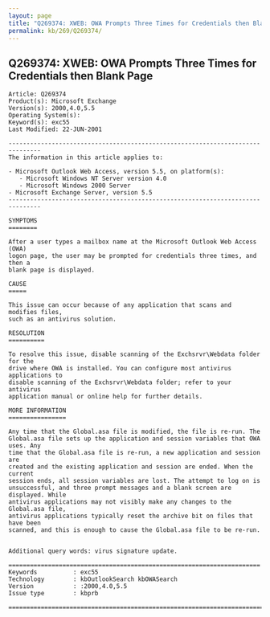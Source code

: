 ```yaml
---
layout: page
title: "Q269374: XWEB: OWA Prompts Three Times for Credentials then Blank Page"
permalink: kb/269/Q269374/
---
```


## Q269374: XWEB: OWA Prompts Three Times for Credentials then Blank Page

	Article: Q269374
	Product(s): Microsoft Exchange
	Version(s): 2000,4.0,5.5
	Operating System(s): 
	Keyword(s): exc55
	Last Modified: 22-JUN-2001
	
	-------------------------------------------------------------------------------
	The information in this article applies to:
	
	- Microsoft Outlook Web Access, version 5.5, on platform(s):
	   - Microsoft Windows NT Server version 4.0 
	   - Microsoft Windows 2000 Server 
	- Microsoft Exchange Server, version 5.5 
	-------------------------------------------------------------------------------
	
	SYMPTOMS
	========
	
	After a user types a mailbox name at the Microsoft Outlook Web Access (OWA)
	logon page, the user may be prompted for credentials three times, and then a
	blank page is displayed.
	
	CAUSE
	=====
	
	This issue can occur because of any application that scans and modifies files,
	such as an antivirus solution.
	
	RESOLUTION
	==========
	
	To resolve this issue, disable scanning of the Exchsrvr\Webdata folder for the
	drive where OWA is installed. You can configure most antivirus applications to
	disable scanning of the Exchsrvr\Webdata folder; refer to your antivirus
	application manual or online help for further details.
	
	MORE INFORMATION
	================
	
	Any time that the Global.asa file is modified, the file is re-run. The
	Global.asa file sets up the application and session variables that OWA uses. Any
	time that the Global.asa file is re-run, a new application and session are
	created and the existing application and session are ended. When the current
	session ends, all session variables are lost. The attempt to log on is
	unsuccessful, and three prompt messages and a blank screen are displayed. While
	antivirus applications may not visibly make any changes to the Global.asa file,
	antivirus applications typically reset the archive bit on files that have been
	scanned, and this is enough to cause the Global.asa file to be re-run.
	
	
	Additional query words: virus signature update.
	
	======================================================================
	Keywords          : exc55 
	Technology        : kbOutlookSearch kbOWASearch
	Version           : :2000,4.0,5.5
	Issue type        : kbprb
	
	=============================================================================
	
